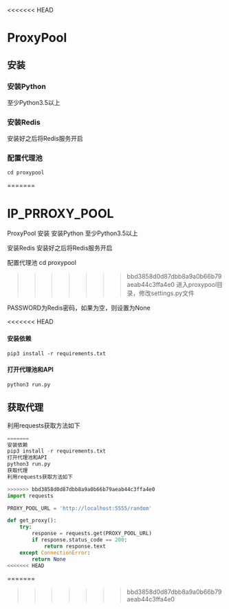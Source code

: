 <<<<<<< HEAD

# ProxyPool

## 安装

### 安装Python

至少Python3.5以上

### 安装Redis

安装好之后将Redis服务开启

### 配置代理池

```
cd proxypool
```

=======
# IP_PRROXY_POOL
ProxyPool
安装
安装Python
至少Python3.5以上

安装Redis
安装好之后将Redis服务开启

配置代理池
cd proxypool
>>>>>>> bbd3858d0d87dbb8a9a0b66b79aeab44c3ffa4e0
进入proxypool目录，修改settings.py文件

PASSWORD为Redis密码，如果为空，则设置为None

<<<<<<< HEAD
#### 安装依赖

```
pip3 install -r requirements.txt
```

#### 打开代理池和API

```
python3 run.py
```

## 获取代理


利用requests获取方法如下

```python
=======
安装依赖
pip3 install -r requirements.txt
打开代理池和API
python3 run.py
获取代理
利用requests获取方法如下

>>>>>>> bbd3858d0d87dbb8a9a0b66b79aeab44c3ffa4e0
import requests

PROXY_POOL_URL = 'http://localhost:5555/random'

def get_proxy():
    try:
        response = requests.get(PROXY_POOL_URL)
        if response.status_code == 200:
            return response.text
    except ConnectionError:
        return None
<<<<<<< HEAD
```
=======
>>>>>>> bbd3858d0d87dbb8a9a0b66b79aeab44c3ffa4e0
